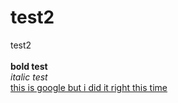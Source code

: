 # test2
test2 <br> <br>
**bold test** <br>
*italic test* <br>
[this is google but i did it right this time](http://google.com)
